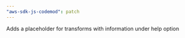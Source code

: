 ```yaml
---
"aws-sdk-js-codemod": patch
---
```


Adds a placeholder for transforms with information under help option

